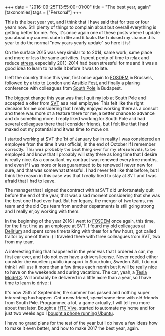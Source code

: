 +++
date = "2016-09-25T13:55:00+01:00"
title = "The best year, again"
[taxonomies]
tags = ["Personal"]
+++

This is the best year yet, and I think that I have said that for tree or four years now. Still plenty of things to complain about but overall everything is getting better for me. Yes, it's once again one of these posts where I update you about my current state in life and it looks like I missed my chance this year to do the normal "new years yearly update" so here it is!

On the surface 2015 was very similar to to 2014, same work, same place and more or less the same activities. I spent plenty of time to relax and reduce [stress](/2015/01/07/stress/), especially 2013-2014 had been stressful for me and it was a good idea to learn to handle it before it was to late.

I left the country thrice this year, first once again to [FOSDEM](https://fosdem.org) in Brussels, followed by a trip to London and [Ansible Fest](https://www.ansible.com/ansiblefest#), and finally a planing conference with colleagues from [South Pole](http://www.southpole.se) in Budapest.

The biggest change this year was that I quit my job at South Pole and accepted a offer from [SVT](https://www.svt.se) as a real employee. This felt like the right decision for me considering that I really enjoyed working there as a consult and there was more of a feature there for me, a better chance to advance and do something more. I really liked working for South Pole and had several colleagues there that I consider friends, but I felt like that I had maxed out my potential and it was time to move on.

I started working at SVT the 1st of January but in reality I was considered an employee from the time it was official, in the end of October if I remember correctly. This was probably the best thing ever for my stress levels, to be employed and know that I probably will stay there as long time that I desire is really nice. As a consultant my contract was renewed every tree months, and even if I was more or less guaranteed to be renewed I never new for sure, and that was somewhat stressful. I had never felt like that before, but I think the reason in this case was that I *really* liked to stay at SVT and I was afraid that I had to leave.

The manager that I signed the contract with at SVT did unfortunately quit before the end of the year, that was a sad moment considering that she was the best one I had ever had. But her legacy, the merger of two teams, my team and the old Ops team from another departments is still going strong and I really enjoy working with them.

In the beginning of the year 2016 I went to [FOSDEM](https://fosdem.org) once again, this time, for the first time as an employee at SVT. I found my old colleagues at [Delirium](http://www.delirium.be) and spent some time talking with them for a few hours, got called traitor by one of them :) I traveled there with three colleagues from SVT, two from my team.

A interesting thing that happened in the year was that I ordered a car, my first car ever, and I do not even have a drivers license. Never needed either consider the excellent public transport in Stockholm, Sweden. Still, I do not think I will use it more than a few times each month but it will be really nice to have on the weekends and during vacations. The car, yeah, a [Tesla Model 3](https://web.archive.org/web/20160926222423/https://www.tesla.com/model3). Will probably be delivered in a little more than a year, so I have time to learn to drive :)

It's now 25th of September, the summer has passed and nothing super interesting has happen. Got a new friend, spend some time with old friends from South Pole. Programmed a lot, a game actually, I will tell you more about that later. Bought a [HTC Vive](https://www.vive.com), started to automate my home and for just two weeks ago I [bought a phone running Ubuntu](/2016/09/17/meizu-pro-5/).

I have no grand plans for the rest of the year but I do have a few ideas how to make it even better, and how to make 2017 the best year, again.
